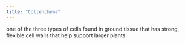 ```yaml
---
title: "Collenchyma"
---
```

one of the three types of cells found in ground tissue that has strong, flexible cell walls that help support larger plants

